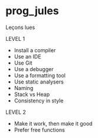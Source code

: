 # prog_jules

Leçons lues

LEVEL 1
- Install a compiler	
- Use an IDE	
- Use Git	
- Use a debugger	
- Use a formatting tool	
- Use static analysers	
- Naming
- Stack vs Heap
- Consistency in style

LEVEL 2
- Make it work, then make it good
- Prefer free functions
